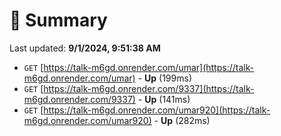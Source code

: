 # 📖 Summary
Last updated: **9/1/2024, 9:51:38 AM**

- `GET` [https://talk-m6gd.onrender.com/umar](https://talk-m6gd.onrender.com/umar) - **Up** (199ms)
- `GET` [https://talk-m6gd.onrender.com/9337](https://talk-m6gd.onrender.com/9337) - **Up** (141ms)
- `GET` [https://talk-m6gd.onrender.com/umar920](https://talk-m6gd.onrender.com/umar920) - **Up** (282ms)
